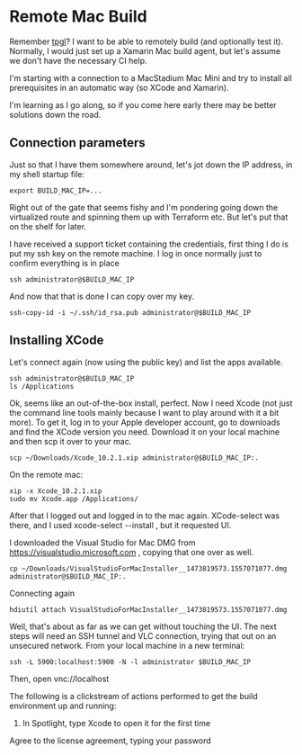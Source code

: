 # Remote Mac Build
Remember [tpgl](https://github.com/sebug/tpgl)? I want to be able to remotely
build (and optionally test it). Normally, I would just set up a Xamarin Mac
build agent, but let's assume we don't have the necessary CI help.

I'm starting with a connection to a MacStadium Mac Mini and try to install
all prerequisites in an automatic way (so XCode and Xamarin).

I'm learning as I go along, so if you come here early there may be better
solutions down the road.

## Connection parameters
Just so that I have them somewhere around, let's jot down the IP address, in
my shell startup file:

	export BUILD_MAC_IP=...

Right out of the gate that seems fishy and I'm pondering going down the
virtualized route and spinning them up with Terraform etc. But let's put that
on the shelf for later.

I have received a support ticket containing the credentials, first thing I
do is put my ssh key on the remote machine. I log in once normally just to
confirm everything is in place

	ssh administrator@$BUILD_MAC_IP

And now that that is done I can copy over my key.

	ssh-copy-id -i ~/.ssh/id_rsa.pub administrator@$BUILD_MAC_IP

## Installing XCode
Let's connect again (now using the public key) and list the apps available.

	ssh administrator@$BUILD_MAC_IP
	ls /Applications

Ok, seems like an out-of-the-box install, perfect. Now I need Xcode (not just the command line tools mainly because I want to play around with it a bit more). To get it, log in to your Apple developer account, go to downloads and find the XCode version you need. Download it on your local machine and then scp it over to your mac.

	scp ~/Downloads/Xcode_10.2.1.xip administrator@$BUILD_MAC_IP:.

On the remote mac:

	xip -x Xcode_10.2.1.xip
	sudo mv Xcode.app /Applications/

After that I logged out and logged in to the mac again. XCode-select was there, and I used xcode-select --install , but it requested UI.

I downloaded the Visual Studio for Mac DMG from https://visualstudio.microsoft.com , copying that one over as well.

	cp ~/Downloads/VisualStudioForMacInstaller__1473819573.1557071077.dmg administrator@$BUILD_MAC_IP:.

Connecting again

	hdiutil attach VisualStudioForMacInstaller__1473819573.1557071077.dmg

Well, that's about as far as we can get without touching the UI. The next steps will need an SSH tunnel and VLC connection, trying that out on an unsecured network. From your local machine in a new terminal:

	ssh -L 5900:localhost:5900 -N -l administrator $BUILD_MAC_IP

Then, open vnc://localhost

The following is a clickstream of actions performed to get the build environment up and running:

1) In Spotlight, type Xcode to open it for the first time

Agree to the license agreement, typing your password


